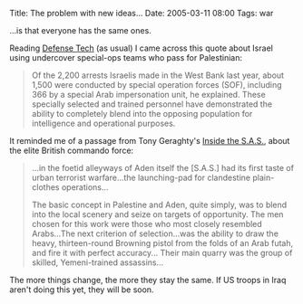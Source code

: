 Title: The problem with new ideas…
Date: 2005-03-11 08:00
Tags: war

...is that everyone has the same ones.

Reading [Defense Tech](http://www.defensetech.org) (as usual) I came
across this quote about Israel using undercover special-ops teams who
pass for Palestinian:

> Of the 2,200 arrests Israelis made in the West Bank last year, about
> 1,500 were conducted by special operation forces (SOF), including 366
> by a special Arab impersonation unit, he explained. These specially
> selected and trained personnel have demonstrated the ability to
> completely blend into the opposing population for intelligence and
> operational purposes.

It reminded me of a passage from Tony Geraghty's [Inside the
S.A.S.](http://www.amazon.com/exec/obidos/ASIN/0898390397/officemechani-20),
about the elite British commando force:

> ...in the foetid alleyways of Aden itself the [S.A.S.] had its first
> taste of urban terrorist warfare...the launching-pad for clandestine
> plain-clothes operations...
>
> The basic concept in Palestine and Aden, quite simply, was to blend
> into the local scenery and seize on targets of opportunity. The men
> chosen for this work were those who most closely resembled Arabs...The
> next criterion of selection...was the ability to draw the heavy,
> thirteen-round Browning pistol from the folds of an Arab futah, and
> fire it with perfect accuracy... Their main quarry was the group of
> skilled, Yemeni-trained assassins...

The more things change, the more they stay the same. If US troops in
Iraq aren't doing this yet, they will be soon.
